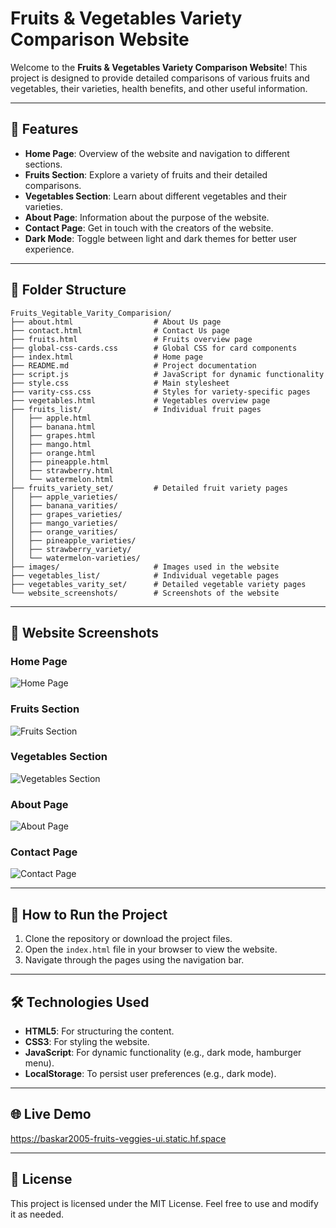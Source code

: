 # Fruits & Vegetables Variety Comparison Website

Welcome to the **Fruits & Vegetables Variety Comparison Website**! This project is designed to provide detailed comparisons of various fruits and vegetables, their varieties, health benefits, and other useful information.

---

## 🌟 Features
- **Home Page**: Overview of the website and navigation to different sections.
- **Fruits Section**: Explore a variety of fruits and their detailed comparisons.
- **Vegetables Section**: Learn about different vegetables and their varieties.
- **About Page**: Information about the purpose of the website.
- **Contact Page**: Get in touch with the creators of the website.
- **Dark Mode**: Toggle between light and dark themes for better user experience.

---

## 📂 Folder Structure

```
Fruits_Vegitable_Varity_Comparision/
├── about.html                  # About Us page
├── contact.html                # Contact Us page
├── fruits.html                 # Fruits overview page
├── global-css-cards.css        # Global CSS for card components
├── index.html                  # Home page
├── README.md                   # Project documentation
├── script.js                   # JavaScript for dynamic functionality
├── style.css                   # Main stylesheet
├── varity-css.css              # Styles for variety-specific pages
├── vegetables.html             # Vegetables overview page
├── fruits_list/                # Individual fruit pages
│   ├── apple.html
│   ├── banana.html
│   ├── grapes.html
│   ├── mango.html
│   ├── orange.html
│   ├── pineapple.html
│   ├── strawberry.html
│   └── watermelon.html
├── fruits_variety_set/         # Detailed fruit variety pages
│   ├── apple_varieties/
│   ├── banana_varities/
│   ├── grapes_varieties/
│   ├── mango_varieties/
│   ├── orange_varities/
│   ├── pineapple_varieties/
│   ├── strawberry_variety/
│   └── watermelon-varieties/
├── images/                     # Images used in the website
├── vegetables_list/            # Individual vegetable pages
├── vegetables_varity_set/      # Detailed vegetable variety pages
└── website_screenshots/        # Screenshots of the website
```

---

## 📸 Website Screenshots

### Home Page
![Home Page](website_screenshots/home_page.png)

### Fruits Section
![Fruits Section](website_screenshots/fruits_section.png)

### Vegetables Section
![Vegetables Section](website_screenshots/vegetables_section.png)

### About Page
![About Page](website_screenshots/about_page.png)

### Contact Page
![Contact Page](website_screenshots/contact_page.png)

---

## 🚀 How to Run the Project

1. Clone the repository or download the project files.
2. Open the `index.html` file in your browser to view the website.
3. Navigate through the pages using the navigation bar.

---

## 🛠️ Technologies Used

- **HTML5**: For structuring the content.
- **CSS3**: For styling the website.
- **JavaScript**: For dynamic functionality (e.g., dark mode, hamburger menu).
- **LocalStorage**: To persist user preferences (e.g., dark mode).

---

## 🌐 Live Demo

https://baskar2005-fruits-veggies-ui.static.hf.space


---

## 📝 License

This project is licensed under the MIT License. Feel free to use and modify it as needed.
